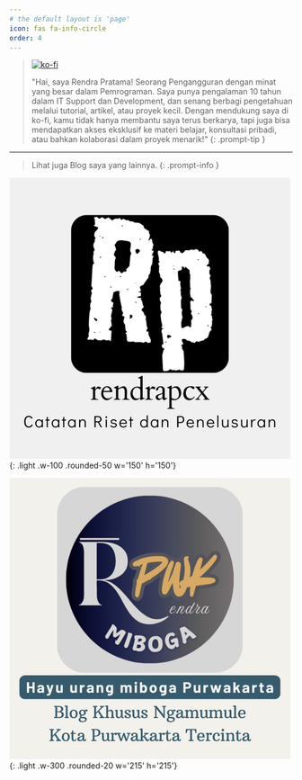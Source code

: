 ```yaml
---
# the default layout is 'page'
icon: fas fa-info-circle
order: 4
---
```


> [![ko-fi](https://ko-fi.com/img/githubbutton_sm.svg)](https://ko-fi.com/K3K1151ATI)
> 
> "Hai, saya Rendra Pratama! Seorang Pengangguran dengan minat yang besar dalam Pemrograman. Saya punya pengalaman 10 tahun dalam IT Support dan Development, dan senang berbagi pengetahuan melalui tutorial, artikel, atau proyek kecil. 
> Dengan mendukung saya di ko-fi, kamu tidak hanya membantu saya terus berkarya, tapi juga bisa mendapatkan akses eksklusif ke materi belajar, konsultasi pribadi, atau bahkan kolaborasi dalam proyek menarik!"
{: .prompt-tip }

---

> Lihat juga Blog saya yang lainnya.
{: .prompt-info }

![rendrapcx](/assets/img/1.png){: .light .w-100 .rounded-50 w='150' h='150'}

![rendrapwk](/assets/img/2.png){: .light .w-300 .rounded-20 w='215' h='215'}



